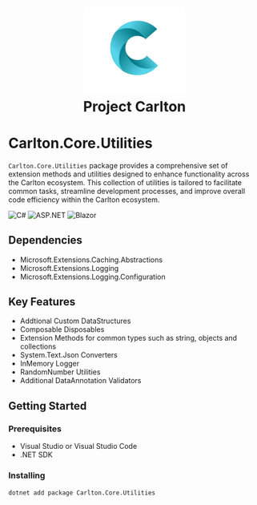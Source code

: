 <h1 align="center">
    <img src="../../Components/Carlton.Core.Components/wwwroot/images/CarltonLogo.png" alt="Carlton Logo" width="200" />
</br>
    Project Carlton
</br>

# Carlton.Core.Utilities 

`Carlton.Core.Utilities` package provides a comprehensive set of extension methods and utilities designed to enhance functionality across the Carlton ecosystem. This collection of utilities is tailored to facilitate common tasks, streamline development processes, and improve overall code efficiency within the Carlton ecosystem.

![C#](https://img.shields.io/badge/language-C%23-blue)
![ASP.NET](https://img.shields.io/badge/ASP.NET-blue)
![Blazor](https://img.shields.io/badge/Blazor-blue)

## Dependencies

* Microsoft.Extensions.Caching.Abstractions
* Microsoft.Extensions.Logging
* Microsoft.Extensions.Logging.Configuration

## Key Features

* Addtional Custom DataStructures
* Composable Disposables
* Extension Methods for common types such as string, objects and collections
* System.Text.Json Converters
* InMemory Logger
* RandomNumber Utilities
* Additional DataAnnotation Validators

## Getting Started

### Prerequisites

* Visual Studio or Visual Studio Code
* .NET SDK

### Installing

```bash
dotnet add package Carlton.Core.Utilities
```

